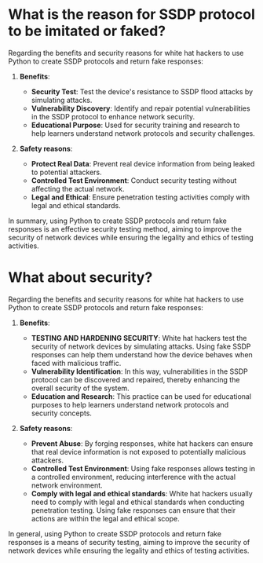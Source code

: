# What is the reason for SSDP protocol to be imitated or faked?

Regarding the benefits and security reasons for white hat hackers to use Python to create SSDP protocols and return fake responses:

1. **Benefits**:
    - **Security Test**: Test the device's resistance to SSDP flood attacks by simulating attacks.
    - **Vulnerability Discovery**: Identify and repair potential vulnerabilities in the SSDP protocol to enhance network security.
    - **Educational Purpose**: Used for security training and research to help learners understand network protocols and security challenges.

2. **Safety reasons**:
    - **Protect Real Data**: Prevent real device information from being leaked to potential attackers.
    - **Controlled Test Environment**: Conduct security testing without affecting the actual network.
    - **Legal and Ethical**: Ensure penetration testing activities comply with legal and ethical standards.

In summary, using Python to create SSDP protocols and return fake responses is an effective security testing method, aiming to improve the security of network devices while ensuring the legality and ethics of testing activities.

# What about security?

Regarding the benefits and security reasons for white hat hackers to use Python to create SSDP protocols and return fake responses:

1. **Benefits**:
    - **TESTING AND HARDENING SECURITY**: White hat hackers test the security of network devices by simulating attacks. Using fake SSDP responses can help them understand how the device behaves when faced with malicious traffic.
    - **Vulnerability Identification**: In this way, vulnerabilities in the SSDP protocol can be discovered and repaired, thereby enhancing the overall security of the system.
    - **Education and Research**: This practice can be used for educational purposes to help learners understand network protocols and security concepts.

2. **Safety reasons**:
    - **Prevent Abuse**: By forging responses, white hat hackers can ensure that real device information is not exposed to potentially malicious attackers.
    - **Controlled Test Environment**: Using fake responses allows testing in a controlled environment, reducing interference with the actual network environment.
    - **Comply with legal and ethical standards**: White hat hackers usually need to comply with legal and ethical standards when conducting penetration testing. Using fake responses can ensure that their actions are within the legal and ethical scope.

In general, using Python to create SSDP protocols and return fake responses is a means of security testing, aiming to improve the security of network devices while ensuring the legality and ethics of testing activities.
